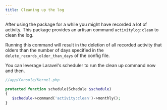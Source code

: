 ```yaml
---
title: Cleaning up the log
---
```


After using the package for a while you might have recorded a lot of activity. This package provides an artisan command `activitylog:clean` to clean the log.

Running this command will result in the deletion of all recorded activity that olders than the number of days specified in the `delete_records_older_than_days` of the config file.

You can leverage Laravel's scheduler to run the clean up command now and then.


```php
//app/Console/Kernel.php

protected function schedule(Schedule $schedule)
{
   $schedule->command('activity:clean')->monthly();
}
```